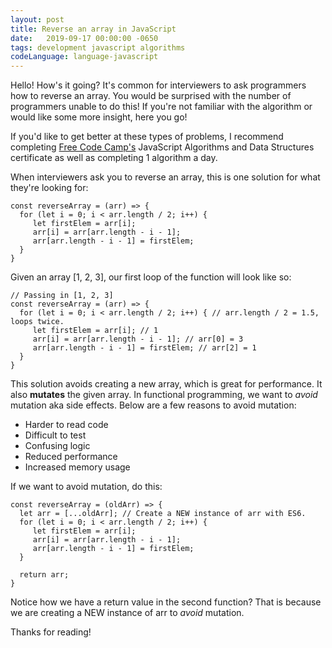 ```yaml
---
layout: post
title: Reverse an array in JavaScript
date:   2019-09-17 00:00:00 -0650
tags: development javascript algorithms
codeLanguage: language-javascript
---
```


Hello! How's it going? It's common for interviewers to ask programmers how to reverse an array. You would be surprised with the number of programmers unable to do this! 
If you're not familiar with the algorithm or would like some more insight, here you go!

If you'd like to get better at these types of problems, I recommend completing [Free Code Camp's](https://www.freecodecamp.org/) JavaScript Algorithms and Data Structures certificate as well as 
completing 1 algorithm a day.

When interviewers ask you to reverse an array, this is one solution for what they're looking for:
```
const reverseArray = (arr) => {
  for (let i = 0; i < arr.length / 2; i++) {
     let firstElem = arr[i];
     arr[i] = arr[arr.length - i - 1];
     arr[arr.length - i - 1] = firstElem;
  }
}
```

Given an array [1, 2, 3], our first loop of the function will look like so:

```
// Passing in [1, 2, 3]
const reverseArray = (arr) => {
  for (let i = 0; i < arr.length / 2; i++) { // arr.length / 2 = 1.5, loops twice.
     let firstElem = arr[i]; // 1
     arr[i] = arr[arr.length - i - 1]; // arr[0] = 3
     arr[arr.length - i - 1] = firstElem; // arr[2] = 1
  }
}
```

This solution avoids creating a new array, which is great for performance. It also **mutates** the given array. 
In functional programming, we want to _avoid_ mutation aka side effects. Below are a few reasons to avoid mutation:

* Harder to read code
* Difficult to test
* Confusing logic
* Reduced performance
* Increased memory usage

If we want to avoid mutation, do this:

```
const reverseArray = (oldArr) => {
  let arr = [...oldArr]; // Create a NEW instance of arr with ES6.
  for (let i = 0; i < arr.length / 2; i++) {
     let firstElem = arr[i];
     arr[i] = arr[arr.length - i - 1];
     arr[arr.length - i - 1] = firstElem;
  }
  
  return arr;
}
```

Notice how we have a return value in the second function? That is because we are creating a NEW instance of arr to _avoid_ mutation. 

Thanks for reading!
